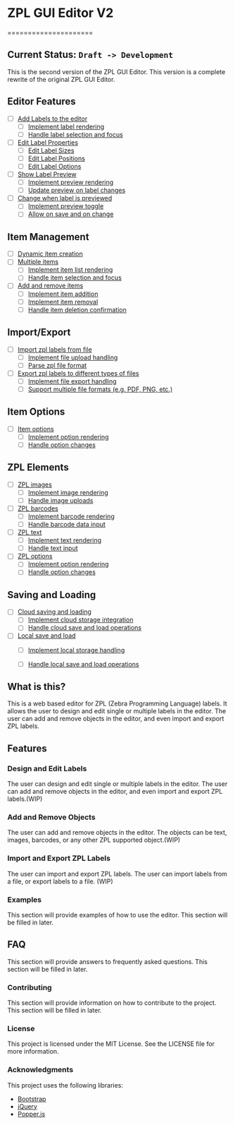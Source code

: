 # ZPL GUI Editor V2
=====================
## Current Status: ```Draft -> Development```

This is the second version of the ZPL GUI Editor. This version is a complete rewrite of the original ZPL GUI Editor.

## Editor Features
- [ ] [Add Labels to the editor](https://github.com/retreat896/Html2ZPL/issues/3)
  - [ ] [Implement label rendering](https://github.com/retreat896/Html2ZPL/issues/4)
  - [ ] [Handle label selection and focus](https://github.com/retreat896/Html2ZPL/issues/5)
- [ ] [Edit Label Properties](https://github.com/retreat896/Html2ZPL/issues/6)
  - [ ] [Edit Label Sizes](https://github.com/retreat896/Html2ZPL/issues/7)
  - [ ] [Edit Label Positions](https://github.com/retreat896/Html2ZPL/issues/8)
  - [ ] [Edit Label Options](https://github.com/retreat896/Html2ZPL/issues/9)
- [ ] [Show Label Preview](https://github.com/retreat896/Html2ZPL/issues/10)
  - [ ] [Implement preview rendering](https://github.com/retreat896/Html2ZPL/issues/11)
  - [ ] [Update preview on label changes](https://github.com/retreat896/Html2ZPL/issues/12)
- [ ] [Change when label is previewed](https://github.com/retreat896/Html2ZPL/issues/13)
  - [ ] [Implement preview toggle](https://github.com/retreat896/Html2ZPL/issues/14)
  - [ ] [Allow on save and on change](https://github.com/retreat896/Html2ZPL/issues/15)

## Item Management
- [ ] [Dynamic item creation](https://github.com/retreat896/Html2ZPL/issues/16)
- [ ] [Multiple items](https://github.com/retreat896/Html2ZPL/issues/17)
  - [ ] [Implement item list rendering](https://github.com/retreat896/Html2ZPL/issues/18)
  - [ ] [Handle item selection and focus](https://github.com/retreat896/Html2ZPL/issues/19)
- [ ] [Add and remove items](https://github.com/retreat896/Html2ZPL/issues/20)
  - [ ] [Implement item addition](https://github.com/retreat896/Html2ZPL/issues/21)
  - [ ] [Implement item removal](https://github.com/retreat896/Html2ZPL/issues/22)
  - [ ] [Handle item deletion confirmation](https://github.com/retreat896/Html2ZPL/issues/23)

## Import/Export
- [ ] [Import zpl labels from file](https://github.com/retreat896/Html2ZPL/issues/24)
  - [ ] [Implement file upload handling](https://github.com/retreat896/Html2ZPL/issues/25)
  - [ ] [Parse zpl file format](https://github.com/retreat896/Html2ZPL/issues/26)
- [ ] [Export zpl labels to different types of files](https://github.com/retreat896/Html2ZPL/issues/27)
  - [ ] [Implement file export handling](https://github.com/retreat896/Html2ZPL/issues/28)
  - [ ] [Support multiple file formats (e.g. PDF, PNG, etc.)](https://github.com/retreat896/Html2ZPL/issues/29)

## Item Options
- [ ] [Item options](https://github.com/retreat896/Html2ZPL/issues/30)
  - [ ] [Implement option rendering](https://github.com/retreat896/Html2ZPL/issues/31)
  - [ ] [Handle option changes](https://github.com/retreat896/Html2ZPL/issues/32)

## ZPL Elements
- [ ] [ZPL images](https://github.com/retreat896/Html2ZPL/issues/33)
  - [ ] [Implement image rendering](https://github.com/retreat896/Html2ZPL/issues/34)
  - [ ] [Handle image uploads](https://github.com/retreat896/Html2ZPL/issues/35)
- [ ] [ZPL barcodes](https://github.com/retreat896/Html2ZPL/issues/36)
  - [ ] [Implement barcode rendering](https://github.com/retreat896/Html2ZPL/issues/37)
  - [ ] [Handle barcode data input](https://github.com/retreat896/Html2ZPL/issues/38)
- [ ] [ZPL text](https://github.com/retreat896/Html2ZPL/issues/39)
  - [ ] [Implement text rendering](https://github.com/retreat896/Html2ZPL/issues/40)
  - [ ] [Handle text input](https://github.com/retreat896/Html2ZPL/issues/41)
- [ ] [ZPL options](https://github.com/retreat896/Html2ZPL/issues/42)
  - [ ] [Implement option rendering](https://github.com/retreat896/Html2ZPL/issues/43)
  - [ ] [Handle option changes](https://github.com/retreat896/Html2ZPL/issues/44)

## Saving and Loading
- [ ] [Cloud saving and loading](https://github.com/retreat896/Html2ZPL/issues/50)
  - [ ] [Implement cloud storage integration](https://github.com/retreat896/Html2ZPL/issues/45)
  - [ ] [Handle cloud save and load operations](https://github.com/retreat896/Html2ZPL/issues/46)
- [ ] [Local save and load](https://github.com/retreat896/Html2ZPL/issues/47)
  - [ ] [Implement local storage handling](https://github.com/retreat896/Html2ZPL/issues/48)
  - [ ] [Handle local save and load operations](https://github.com/retreat896/Html2ZPL/issues/49)




## What is this?

This is a web based editor for ZPL (Zebra Programming Language) labels. It allows the user to design and edit single or multiple labels in the editor. The user can add and remove objects in the editor, and even import and export ZPL labels.

## Features

### Design and Edit Labels

The user can design and edit single or multiple labels in the editor. The user can add and remove objects in the editor, and even import and export ZPL labels.(WIP)

### Add and Remove Objects

The user can add and remove objects in the editor. The objects can be text, images, barcodes, or any other ZPL supported object.(WIP)

### Import and Export ZPL Labels

The user can import and export ZPL labels. The user can import labels from a file, or export labels to a file. (WIP)

### Examples

This section will provide examples of how to use the editor. This section will be filled in later.

## FAQ

This section will provide answers to frequently asked questions. This section will be filled in later.

### Contributing

This section will provide information on how to contribute to the project. This section will be filled in later.

### License

This project is licensed under the MIT License. See the LICENSE file for more information.

### Acknowledgments

This project uses the following libraries:

* [Bootstrap](https://getbootstrap.com/)
* [jQuery](https://jquery.com/)
* [Popper.js](https://popper.js.org/docs/v2/)

